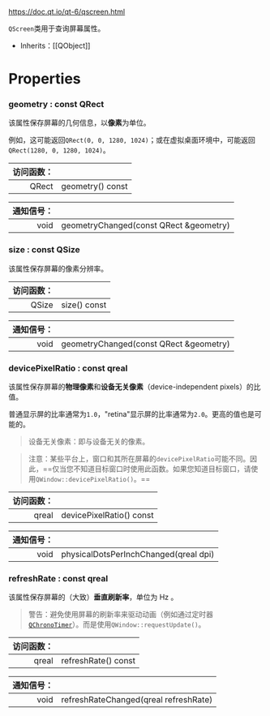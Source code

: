 https://doc.qt.io/qt-6/qscreen.html

`QScreen`类用于查询屏幕属性。

- Inherits：[[QObject]]

# Properties

### geometry : const QRect

该属性保存屏幕的几何信息，以**像素**为单位。

例如，这可能返回`QRect(0, 0, 1280, 1024)`；或在虚拟桌面环境中，可能返回`QRect(1280, 0, 1280, 1024)`。

| 访问函数： |                  |
| ----: | ---------------- |
| QRect | geometry() const |

| 通知信号： |                                        |
| ----: | -------------------------------------- |
|  void | geometryChanged(const QRect &geometry) |

### size : const QSize

该属性保存屏幕的像素分辨率。

| 访问函数： |              |
| ----: | ------------ |
| QSize | size() const |

| 通知信号： |                                        |
| ----: | -------------------------------------- |
|  void | geometryChanged(const QRect &geometry) |

### devicePixelRatio : const qreal

该属性保存屏幕的**物理像素**和**设备无关像素**（device-independent pixels）的比值。

普通显示屏的比率通常为`1.0`，"retina"显示屏的比率通常为`2.0`。更高的值也是可能的。

> 设备无关像素：即与设备无关的像素。

> 注意：某些平台上，窗口和其所在屏幕的`devicePixelRatio`可能不同。因此，==仅当您不知道目标窗口时使用此函数。如果您知道目标窗口，请使用`QWindow::devicePixelRatio()`。==

| 访问函数： |                          |
| ----: | ------------------------ |
| qreal | devicePixelRatio() const |

| 通知信号： |                                       |
| ----: | ------------------------------------- |
|  void | physicalDotsPerInchChanged(qreal dpi) |

### refreshRate : const qreal

该属性保存屏幕的（大致）**垂直刷新率**，单位为 Hz 。

> 警告：避免使用屏幕的刷新率来驱动动画（例如通过定时器[`QChronoTimer`](https://doc.qt.io/qt-6/qchronotimer.html)）。而是使用`QWindow::requestUpdate()`。

| 访问函数： |                     |
| ----: | ------------------- |
| qreal | refreshRate() const |

| 通知信号： |                                       |
| ----: | ------------------------------------- |
|  void | refreshRateChanged(qreal refreshRate) |
